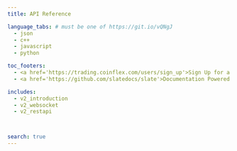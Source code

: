 ```yaml
---
title: API Reference

language_tabs: # must be one of https://git.io/vQNgJ
  - json
  - c++
  - javascript
  - python

toc_footers:
  - <a href='https://trading.coinflex.com/users/sign_up'>Sign Up for a Developer Key</a>
  - <a href='https://github.com/slatedocs/slate'>Documentation Powered by Slate</a>

includes:
  - v2_introduction
  - v2_websocket
  - v2_restapi



search: true
---
```





